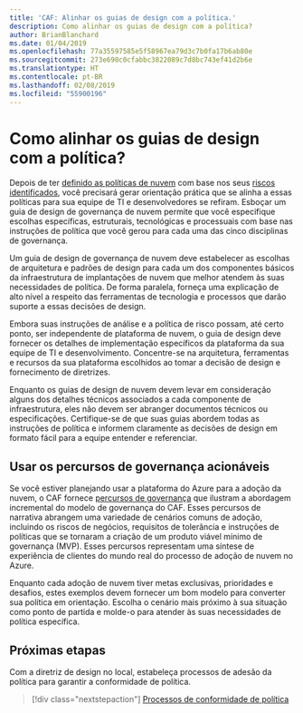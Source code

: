 ```yaml
---
title: 'CAF: Alinhar os guias de design com a política.'
description: Como alinhar os guias de design com a política?
author: BrianBlanchard
ms.date: 01/04/2019
ms.openlocfilehash: 77a35597585e5f58967ea79d3c7b0fa17b6ab80e
ms.sourcegitcommit: 273e690c0cfabbc3822089c7d8bc743ef41d2b6e
ms.translationtype: HT
ms.contentlocale: pt-BR
ms.lasthandoff: 02/08/2019
ms.locfileid: "55900196"
---
```

<!---
I've established policies. How to help developers adopt these policies?
Draft an architecture design guide.

[Aspirational statement] If you're using Azure, you can use one of ours as a starting point. The choose one of the following 6 as a starting point and mold it to fit your policies.
--->

<!-- markdownlint-disable MD026 -->

# <a name="how-do-you-align-design-guides-with-policy"></a>Como alinhar os guias de design com a política?

Depois de ter [definido as políticas de nuvem](define-policy.md) com base nos seus [riscos identificados](understanding-business-risk.md), você precisará gerar orientação prática que se alinha a essas políticas para sua equipe de TI e desenvolvedores se refiram. Esboçar um guia de design de governança de nuvem permite que você especifique escolhas específicas, estruturais, tecnológicas e processuais com base nas instruções de política que você gerou para cada uma das cinco disciplinas de governança.

Um guia de design de governança de nuvem deve estabelecer as escolhas de arquitetura e padrões de design para cada um dos componentes básicos da infraestrutura de implantações de nuvem que melhor atendem às suas necessidades de política. De forma paralela, forneça uma explicação de alto nível a respeito das ferramentas de tecnologia e processos que darão suporte a essas decisões de design.

Embora suas instruções de análise e a política de risco possam, até certo ponto, ser independente de plataforma de nuvem, o guia de design deve fornecer os detalhes de implementação específicos da plataforma da sua equipe de TI e desenvolvimento. Concentre-se na arquitetura, ferramentas e recursos da sua plataforma escolhidos ao tomar a decisão de design e fornecimento de diretrizes.

Enquanto os guias de design de nuvem devem levar em consideração alguns dos detalhes técnicos associados a cada componente de infraestrutura, eles não devem ser abranger documentos técnicos ou especificações. Certifique-se de que suas guias abordem todas as instruções de política e informem claramente as decisões de design em formato fácil para a equipe entender e referenciar.

<!-- markdownlint-enable MD033 -->

## <a name="using-the-actionable-governance-journeys"></a>Usar os percursos de governança acionáveis

Se você estiver planejando usar a plataforma do Azure para a adoção da nuvem, o CAF fornece [percursos de governança](../journeys/overview.md) que ilustram a abordagem incremental do modelo de governança do CAF. Esses percursos de narrativa abrangem uma variedade de cenários comuns de adoção, incluindo os riscos de negócios, requisitos de tolerância e instruções de políticas que se tornaram a criação de um produto viável mínimo de governança (MVP). Esses percursos representam uma síntese de experiência de clientes do mundo real do processo de adoção de nuvem no Azure.

Enquanto cada adoção de nuvem tiver metas exclusivas, prioridades e desafios, estes exemplos devem fornecer um bom modelo para converter sua política em orientação. Escolha o cenário mais próximo à sua situação como ponto de partida e molde-o para atender às suas necessidades de política específica.

## <a name="next-steps"></a>Próximas etapas

Com a diretriz de design no local, estabeleça processos de adesão da política para garantir a conformidade de política.

> [!div class="nextstepaction"]
> [Processos de conformidade de política](processes.md)